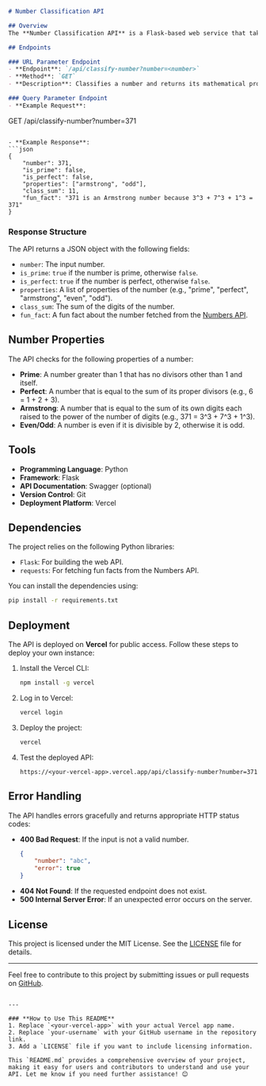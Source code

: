 
```markdown
# Number Classification API

## Overview
The **Number Classification API** is a Flask-based web service that takes a number as input and returns interesting mathematical properties about it, along with a fun fact. The API is designed to be simple, fast, and easy to use.

## Endpoints

### URL Parameter Endpoint
- **Endpoint**: `/api/classify-number?number=<number>`
- **Method**: `GET`
- **Description**: Classifies a number and returns its mathematical properties and a fun fact.

### Query Parameter Endpoint
- **Example Request**:
  ```
  GET /api/classify-number?number=371
  ```

- **Example Response**:
  ```json
  {
      "number": 371,
      "is_prime": false,
      "is_perfect": false,
      "properties": ["armstrong", "odd"],
      "class_sum": 11,
      "fun_fact": "371 is an Armstrong number because 3^3 + 7^3 + 1^3 = 371"
  }
  ```

### Response Structure
The API returns a JSON object with the following fields:
- `number`: The input number.
- `is_prime`: `true` if the number is prime, otherwise `false`.
- `is_perfect`: `true` if the number is perfect, otherwise `false`.
- `properties`: A list of properties of the number (e.g., "prime", "perfect", "armstrong", "even", "odd").
- `class_sum`: The sum of the digits of the number.
- `fun_fact`: A fun fact about the number fetched from the [Numbers API](http://numbersapi.com/).

## Number Properties
The API checks for the following properties of a number:
- **Prime**: A number greater than 1 that has no divisors other than 1 and itself.
- **Perfect**: A number that is equal to the sum of its proper divisors (e.g., 6 = 1 + 2 + 3).
- **Armstrong**: A number that is equal to the sum of its own digits each raised to the power of the number of digits (e.g., 371 = 3^3 + 7^3 + 1^3).
- **Even/Odd**: A number is even if it is divisible by 2, otherwise it is odd.

## Tools
- **Programming Language**: Python
- **Framework**: Flask
- **API Documentation**: Swagger (optional)
- **Version Control**: Git
- **Deployment Platform**: Vercel

## Dependencies
The project relies on the following Python libraries:
- `Flask`: For building the web API.
- `requests`: For fetching fun facts from the Numbers API.

You can install the dependencies using:
```bash
pip install -r requirements.txt
```

## Deployment
The API is deployed on **Vercel** for public access. Follow these steps to deploy your own instance:

1. Install the Vercel CLI:
   ```bash
   npm install -g vercel
   ```

2. Log in to Vercel:
   ```bash
   vercel login
   ```

3. Deploy the project:
   ```bash
   vercel
   ```

4. Test the deployed API:
   ```
   https://<your-vercel-app>.vercel.app/api/classify-number?number=371
   ```

## Error Handling
The API handles errors gracefully and returns appropriate HTTP status codes:
- **400 Bad Request**: If the input is not a valid number.
  ```json
  {
      "number": "abc",
      "error": true
  }
  ```
- **404 Not Found**: If the requested endpoint does not exist.
- **500 Internal Server Error**: If an unexpected error occurs on the server.

## License
This project is licensed under the MIT License. See the [LICENSE](LICENSE) file for details.

---

Feel free to contribute to this project by submitting issues or pull requests on [GitHub](https://github.com/your-username/number-classification-api).
```

---

### **How to Use This README**
1. Replace `<your-vercel-app>` with your actual Vercel app name.
2. Replace `your-username` with your GitHub username in the repository link.
3. Add a `LICENSE` file if you want to include licensing information.

This `README.md` provides a comprehensive overview of your project, making it easy for users and contributors to understand and use your API. Let me know if you need further assistance! 😊
